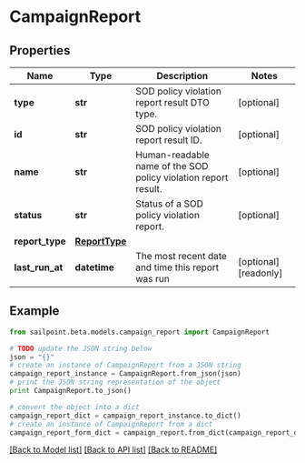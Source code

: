 # CampaignReport


## Properties

Name | Type | Description | Notes
------------ | ------------- | ------------- | -------------
**type** | **str** | SOD policy violation report result DTO type. | [optional] 
**id** | **str** | SOD policy violation report result ID. | [optional] 
**name** | **str** | Human-readable name of the SOD policy violation report result. | [optional] 
**status** | **str** | Status of a SOD policy violation report. | [optional] 
**report_type** | [**ReportType**](ReportType.md) |  | 
**last_run_at** | **datetime** | The most recent date and time this report was run | [optional] [readonly] 

## Example

```python
from sailpoint.beta.models.campaign_report import CampaignReport

# TODO update the JSON string below
json = "{}"
# create an instance of CampaignReport from a JSON string
campaign_report_instance = CampaignReport.from_json(json)
# print the JSON string representation of the object
print CampaignReport.to_json()

# convert the object into a dict
campaign_report_dict = campaign_report_instance.to_dict()
# create an instance of CampaignReport from a dict
campaign_report_form_dict = campaign_report.from_dict(campaign_report_dict)
```
[[Back to Model list]](../README.md#documentation-for-models) [[Back to API list]](../README.md#documentation-for-api-endpoints) [[Back to README]](../README.md)


